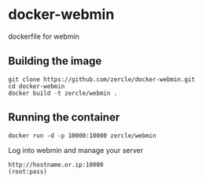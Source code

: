 # docker-webmin
dockerfile for webmin

## Building the image
```
git clone https://github.com/zercle/docker-webmin.git
cd docker-webmin
docker build -t zercle/webmin .
```

## Running the container
```
docker run -d -p 10000:10000 zercle/webmin
```

Log into webmin and manage your server
```
http://hostname.or.ip:10000
(root:pass)
```
